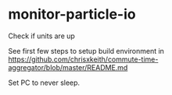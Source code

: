 # monitor-particle-io
Check if units are up

See first few steps to setup build environment in https://github.com/chrisxkeith/commute-time-aggregator/blob/master/README.md

Set PC to never sleep.
